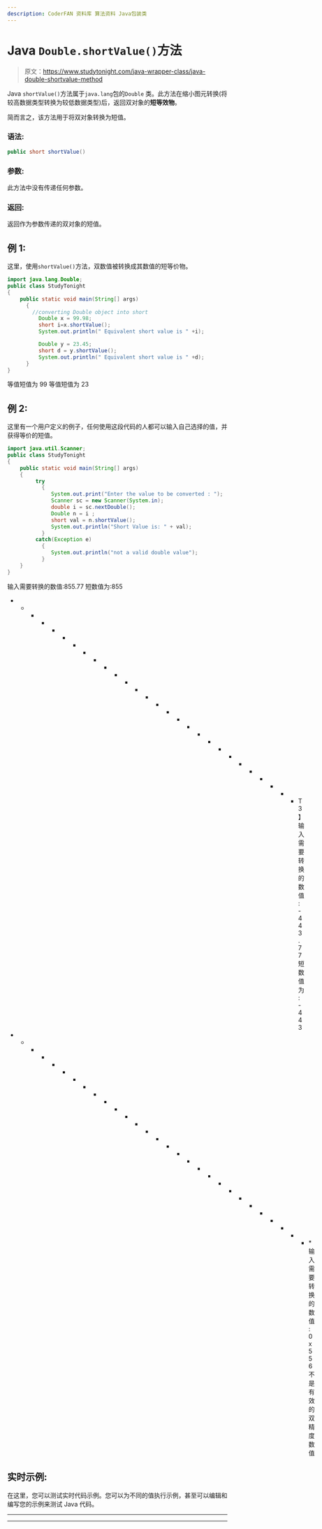 ```yaml
---
description: CoderFAN 资料库 算法资料 Java包装类
---
```


# Java `Double.shortValue()`方法

> 原文：<https://www.studytonight.com/java-wrapper-class/java-double-shortvalue-method>

Java `shortValue()`方法属于`java.lang`包的`Double` 类。此方法在缩小图元转换(将较高数据类型转换为较低数据类型)后，返回双对象的**短等效物**。

简而言之，该方法用于将双对象转换为短值。

### 语法:

```java
public short shortValue() 
```

### 参数:

此方法中没有传递任何参数。

### 返回:

返回作为参数传递的双对象的短值。

## 例 1:

这里，使用`shortValue()`方法，双数值被转换成其数值的短等价物。

```java
import java.lang.Double;
public class StudyTonight
{  
    public static void main(String[] args) 
      {  
        //converting Double object into short
          Double x = 99.98;
          short i=x.shortValue();
          System.out.println(" Equivalent short value is " +i);          

          Double y = 23.45;  
          short d = y.shortValue();  
          System.out.println(" Equivalent short value is " +d);
      }  
}
```

等值短值为 99
等值短值为 23

## 例 2:

这里有一个用户定义的例子，任何使用这段代码的人都可以输入自己选择的值，并获得等价的短值。

```java
import java.util.Scanner;  
public class StudyTonight
{  
    public static void main(String[] args) 
    {  
         try
           {
              System.out.print("Enter the value to be converted : ");  
              Scanner sc = new Scanner(System.in);  
              double i = sc.nextDouble();  
              Double n = i ;  
              short val = n.shortValue();  
              System.out.println("Short Value is: " + val);  
           }
         catch(Exception e)
           {
              System.out.println("not a valid double value"); 
           }
    }
} 
```

输入需要转换的数值:855.77
短数值为:855
* * * * * * * * * * * * * * * * * * * * * * * * * * * * T3】输入需要转换的数值:-443.77
短数值为:-443
* * * * * * * * * * * * * * * * * * * * * * * * * * * * * *输入需要转换的数值:0x556
不是有效的双精度数值

## 实时示例:

在这里，您可以测试实时代码示例。您可以为不同的值执行示例，甚至可以编辑和编写您的示例来测试 Java 代码。

* * *

* * *